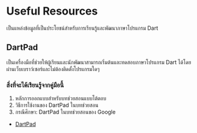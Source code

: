 # Useful Resources
เป็นแหล่งข้อมูลที่เป็นประโยชน์สำหรับการเรียนรู้และพัฒนาภาษาโปรแกรม Dart
## DartPad
เป็นเครื่องมือที่ช่วยให้ผู้เรียนและนักพัฒนาสามารถเริ่มต้นและทดสอบภาษาโปรแกรม Dart ได้โดยผ่านเว็บเบราว์เซอร์และไม่ต้องติดตั้งโปรแกรมใดๆ

### สิ่งที่จะได้เรียนรู้จากคู่มือนี้
  1. หลักการออกแบบสำหรับบทช่วยสอนแบบโต้ตอบ
  2. วิธีการใช้งานของ DartPad ในบทช่วยสอน
  3. กรณีศึกษา: DartPad ในบทช่วยสอนของ Google

- [DartPad](https://dartpad.dev/?)

##
